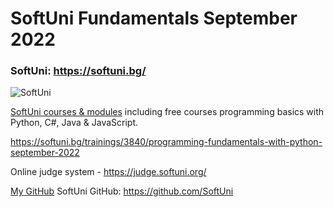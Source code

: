 # SoftUni Fundamentals September 2022

### SoftUni: https://softuni.bg/
![SoftUni](https://user-images.githubusercontent.com/112943652/191670815-cf55cdc0-97bc-4e13-8005-e071d061c909.png)

<a href="https://softuni.bg/trainings/opencourses?filterby=All&category=0">SoftUni courses & modules<a/>
including free courses programming basics with Python, C#, Java & JavaScript.

https://softuni.bg/trainings/3840/programming-fundamentals-with-python-september-2022

Online judge system - https://judge.softuni.org/

<a href="https://github.com/MitkoVtori">My GitHub</a>
SoftUni GitHub: https://github.com/SoftUni
